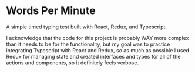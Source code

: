 # Words Per Minute

A simple timed typing test built with React, Redux, and Typescript.

I acknowledge that the code for this project is probably WAY more complex than it needs to be for the functionality, but my goal was to practice integrating Typescript with React and Redux, so as much as possible I used Redux for managing state and created interfaces and types for all of the actions and components, so it definitely feels verbose.

